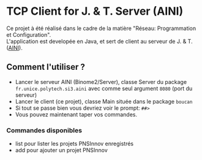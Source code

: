 # TCP Client for J. & T. Server (AINI)

Ce projet à été réalisé dans le cadre de la matière "Réseau: Programmation et Configuration".<br>
L'application est developée en Java, et sert de client au serveur de J. & T. ([AINI](https://github.com/Taken0711/AINI)).

## Comment l'utiliser ?

* Lancer le serveur AINI (Binome2/Server), classe Server du package ``fr.unice.polytech.si3.aini`` avec comme seul argument ``8080`` (port du serveur)
* Lancer le client (ce projet), classe Main située dans le package ``boucan``
* Si tout se passe bien vous devriez voir le prompt: ``##>``
* Vous pouvez maintenant taper vos commandes.

### Commandes disponibles

* list pour lister les projets PNSInnov enregistrés
* add pour ajouter un projet PNSInnov
